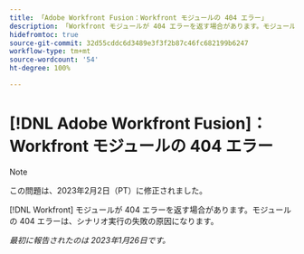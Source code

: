 ```yaml
---
title: 「Adobe Workfront Fusion：Workfront モジュールの 404 エラー」
description: 「Workfront モジュールが 404 エラーを返す場合があります。モジュールの 404 エラーは、シナリオ実行の失敗の原因になります。」
hidefromtoc: true
source-git-commit: 32d55cddc6d3489e3f3f2b87c46fc682199b6247
workflow-type: tm+mt
source-wordcount: '54'
ht-degree: 100%

---
```



# [!DNL Adobe Workfront Fusion]：Workfront モジュールの 404 エラー

>[!NOTE]
>
>この問題は、2023年2月2日（PT）に修正されました。

[!DNL Workfront] モジュールが 404 エラーを返す場合があります。モジュールの 404 エラーは、シナリオ実行の失敗の原因になります。

_最初に報告されたのは 2023年1月26日です。_

